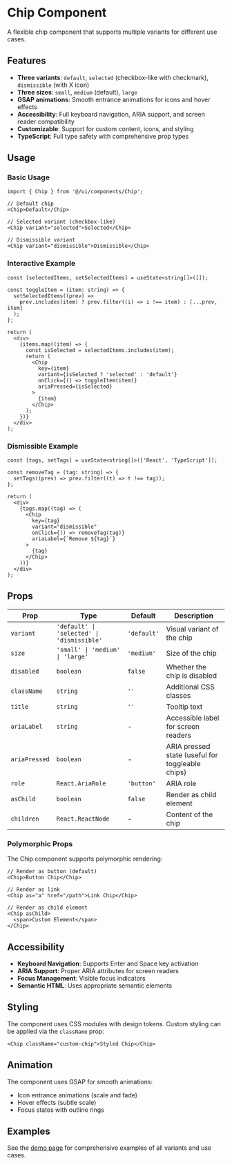 # Chip Component

A flexible chip component that supports multiple variants for different use cases.

## Features

- **Three variants**: `default`, `selected` (checkbox-like with checkmark), `dismissible` (with X icon)
- **Three sizes**: `small`, `medium` (default), `large`
- **GSAP animations**: Smooth entrance animations for icons and hover effects
- **Accessibility**: Full keyboard navigation, ARIA support, and screen reader compatibility
- **Customizable**: Support for custom content, icons, and styling
- **TypeScript**: Full type safety with comprehensive prop types

## Usage

### Basic Usage

```tsx
import { Chip } from '@/ui/components/Chip';

// Default chip
<Chip>Default</Chip>

// Selected variant (checkbox-like)
<Chip variant="selected">Selected</Chip>

// Dismissible variant
<Chip variant="dismissible">Dismissible</Chip>
```

### Interactive Example

```tsx
const [selectedItems, setSelectedItems] = useState<string[]>([]);

const toggleItem = (item: string) => {
  setSelectedItems((prev) =>
    prev.includes(item) ? prev.filter((i) => i !== item) : [...prev, item]
  );
};

return (
  <div>
    {items.map((item) => {
      const isSelected = selectedItems.includes(item);
      return (
        <Chip
          key={item}
          variant={isSelected ? 'selected' : 'default'}
          onClick={() => toggleItem(item)}
          ariaPressed={isSelected}
        >
          {item}
        </Chip>
      );
    })}
  </div>
);
```

### Dismissible Example

```tsx
const [tags, setTags] = useState<string[]>(['React', 'TypeScript']);

const removeTag = (tag: string) => {
  setTags((prev) => prev.filter((t) => t !== tag));
};

return (
  <div>
    {tags.map((tag) => (
      <Chip
        key={tag}
        variant="dismissible"
        onClick={() => removeTag(tag)}
        ariaLabel={`Remove ${tag}`}
      >
        {tag}
      </Chip>
    ))}
  </div>
);
```

## Props

| Prop          | Type                                       | Default     | Description                                      |
| ------------- | ------------------------------------------ | ----------- | ------------------------------------------------ |
| `variant`     | `'default' \| 'selected' \| 'dismissible'` | `'default'` | Visual variant of the chip                       |
| `size`        | `'small' \| 'medium' \| 'large'`           | `'medium'`  | Size of the chip                                 |
| `disabled`    | `boolean`                                  | `false`     | Whether the chip is disabled                     |
| `className`   | `string`                                   | `''`        | Additional CSS classes                           |
| `title`       | `string`                                   | `''`        | Tooltip text                                     |
| `ariaLabel`   | `string`                                   | -           | Accessible label for screen readers              |
| `ariaPressed` | `boolean`                                  | -           | ARIA pressed state (useful for toggleable chips) |
| `role`        | `React.AriaRole`                           | `'button'`  | ARIA role                                        |
| `asChild`     | `boolean`                                  | `false`     | Render as child element                          |
| `children`    | `React.ReactNode`                          | -           | Content of the chip                              |

### Polymorphic Props

The Chip component supports polymorphic rendering:

```tsx
// Render as button (default)
<Chip>Button Chip</Chip>

// Render as link
<Chip as="a" href="/path">Link Chip</Chip>

// Render as child element
<Chip asChild>
  <span>Custom Element</span>
</Chip>
```

## Accessibility

- **Keyboard Navigation**: Supports Enter and Space key activation
- **ARIA Support**: Proper ARIA attributes for screen readers
- **Focus Management**: Visible focus indicators
- **Semantic HTML**: Uses appropriate semantic elements

## Styling

The component uses CSS modules with design tokens. Custom styling can be applied via the `className` prop:

```tsx
<Chip className="custom-chip">Styled Chip</Chip>
```

## Animation

The component uses GSAP for smooth animations:

- Icon entrance animations (scale and fade)
- Hover effects (subtle scale)
- Focus states with outline rings

## Examples

See the [demo page](/chip-demo) for comprehensive examples of all variants and use cases.
